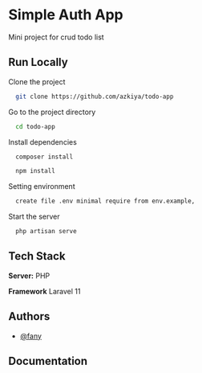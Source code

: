 
# Simple Auth App
Mini project for crud todo list
## Run Locally

Clone the project

```bash
  git clone https://github.com/azkiya/todo-app
```

Go to the project directory

```bash
  cd todo-app
```

Install dependencies

```bash
  composer install
```
```bash
  npm install
```

Setting environment

```bash
  create file .env minimal require from env.example, 
```

Start the server

```bash
  php artisan serve
```


## Tech Stack

**Server:** PHP

**Framework** Laravel 11

## Authors

- [@fany](https://github.com/azkiya)

## Documentation
